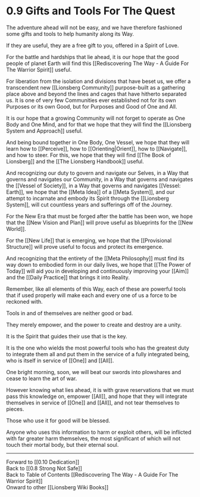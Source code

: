 # 0.9 Gifts and Tools For The Quest

The adventure ahead will not be easy, and we have therefore fashioned some gifts and tools to help humanity along its Way. 

If they are useful, they are a free gift to you, offered in a Spirit of Love. 

For the battle and hardships that lie ahead, it is our hope that the good people of planet Earth will find this [[Rediscovering The Way - A Guide For The Warrior Spirit]] useful. 

For liberation from the isolation and divisions that have beset us, we offer a transcendent new [[Lionsberg Community]] purpose-built as a gathering place above and beyond the lines and cages that have hitherto separated us. It is one of very few Communities ever established not for its own Purposes or its own Good, but for Purposes and Good of One and All. 

It is our hope that a growing Community will not forget to operate as One Body and One Mind, and for that we hope that they will find the [[Lionsberg System and Approach]] useful. 

And being bound together in One Body, One Vessel, we hope that they will learn how to [[Perceive]], how to [[Orienting|Orient]], how to [[Navigate]], and how to steer. For this, we hope that they will find [[The Book of Lionsberg]] and the [[The Lionsberg Handbook]] useful. 

And recognizing our duty to govern and navigate our Selves, in a Way that governs and navigates our Community, in a Way that governs and navigates the [[Vessel of Society]], in a Way that governs and navigates [[Vessel: Earth]], we hope that the [[Meta Idea]] of a [[Meta System]], and our attempt to incarnate and embody its Spirit through the [[Lionsberg System]], will cut countless years and sufferings off of the Journey. 

For the New Era that must be forged after the battle has been won, we hope that the [[New Vision and Plan]] will prove useful as blueprints for the [[New World]]. 

For the [[New Life]] that is emerging, we hope that the [[Provisional Structure]] will prove useful to focus and protect its emergence. 

And recognizing that the entirety of the [[Meta Philosophy]] must find its way down to embodied form in our daily lives, we hope that [[The Power of Today]] will aid you in developing and continuously improving your [[Aim]] and the [[Daily Practice]] that brings it into Reality. 

Remember, like all elements of this Way, each of these are powerful tools that if used properly will make each and every one of us a force to be reckoned with. 

Tools in and of themselves are neither good or bad. 

They merely empower, and the power to create and destroy are a unity. 

It is the Spirit that guides their use that is the key. 

It is the one who wields the most powerful tools who has the greatest duty to integrate them all and put them in the service of a fully integrated being, who is itself in service of [[One]] and [[All]]. 

One bright morning, soon, we will beat our swords into plowshares and cease to learn the art of war. 

However knowing what lies ahead, it is with grave reservations that we must pass this knowledge on, empower [[All]], and hope that they will integrate themselves in service of [[One]] and [[All]], and not tear themselves to pieces. 

Those who use it for good will be blessed. 

Anyone who uses this information to harm or exploit others, will be inflicted with far greater harm themselves, the most significant of which will not touch their mortal body, but their eternal soul. 

____
Forward to [[0.10 Dedication]]  
Back to [[0.8 Strong Not Safe]]  
Back to Table of Contents [[Rediscovering The Way - A Guide For The Warrior Spirit]]  
Onward to other [[Lionsberg Wiki Books]]  


